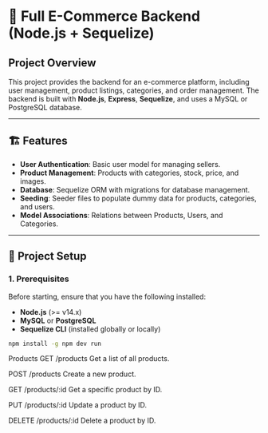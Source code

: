 # 🛒 Full E-Commerce Backend (Node.js + Sequelize)

## Project Overview

This project provides the backend for an e-commerce platform, including user management, product listings, categories, and order management. The backend is built with **Node.js**, **Express**, **Sequelize**, and uses a MySQL or PostgreSQL database.

---

## 🏗️ Features

- **User Authentication**: Basic user model for managing sellers.
- **Product Management**: Products with categories, stock, price, and images.
- **Database**: Sequelize ORM with migrations for database management.
- **Seeding**: Seeder files to populate dummy data for products, categories, and users.
- **Model Associations**: Relations between Products, Users, and Categories.

---

## 🔧 Project Setup

### 1. Prerequisites

Before starting, ensure that you have the following installed:

- **Node.js** (>= v14.x)
- **MySQL** or **PostgreSQL**
- **Sequelize CLI** (installed globally or locally)


```bash
npm install -g npm dev run
```
Products
GET /products
Get a list of all products.

POST /products
Create a new product.

GET /products/:id
Get a specific product by ID.

PUT /products/:id
Update a product by ID.

DELETE /products/:id
Delete a product by ID.

